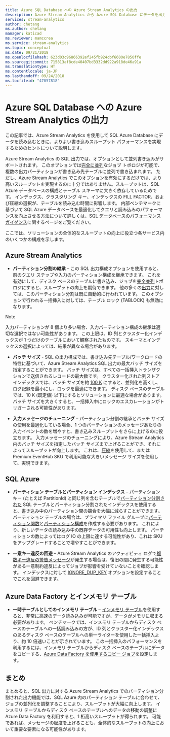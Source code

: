 ```yaml
---
title: Azure SQL Database への Azure Stream Analytics の出力
description: Azure Stream Analytics から Azure SQL Database にデータを出力し、より高い書き込みスループット レートを実現する方法について説明します。
services: stream-analytics
author: chetang
ms.author: chetang
manager: katicad
ms.reviewer: mamccrea
ms.service: stream-analytics
ms.topic: conceptual
ms.date: 09/21/2018
ms.openlocfilehash: 623d03c96866392ef245fb924cbf6600e7850ffe
ms.sourcegitcommit: 715813af8cde40407bd3332dd922a918de46a91a
ms.translationtype: HT
ms.contentlocale: ja-JP
ms.lasthandoff: 09/24/2018
ms.locfileid: "47057818"
---
```

# <a name="azure-stream-analytics-output-to-azure-sql-database"></a>Azure SQL Database への Azure Stream Analytics の出力

この記事では、Azure Stream Analytics を使用して SQL Azure Database にデータを読み込むときに、よりよい書き込みスループット パフォーマンスを実現するためのヒントについて説明します。

Azure Stream Analytics の SQL 出力では、オプションとして並列書き込みがサポートされます。 このオプションでは[完全に並列](https://docs.microsoft.com/azure/stream-analytics/stream-analytics-parallelization#embarrassingly-parallel-jobs)なジョブ トポロジが可能で、複数の出力パーティションが書き込み先テーブルに並列で書き込まれます。 ただし、Azure Stream Analytics でこのオプションを有効にするだけでは、より高いスループットを実現するのに十分ではありません。スループットは、SQL Azure データベースの構成とテーブル スキーマに大きく依存しているためです。 インデックス、クラスタリング キー、インデックスの FILL FACTOR、および圧縮の選択が、テーブルを読み込む時間に影響します。 内部ベンチマークに基づいて SQL Azure データベースを最適化してクエリと読み込みのパフォーマンスを向上させる方法について詳しくは、[SQL データベースのパフォーマンス ガイダンス](https://docs.microsoft.com/azure/sql-database/sql-database-performance-guidance)に関するページをご覧ください。

ここでは、ソリューションの全体的なスループットの向上に役立つ各サービス内のいくつかの構成を示します。

## <a name="azure-stream-analytics"></a>Azure Stream Analytics

- **パーティション分割の継承** – この SQL 出力構成オプションを使用すると、前のクエリ ステップや入力のパーティション構成を継承できます。 これを有効にして、ディスク ベースのテーブルに書き込み、ジョブを[完全並列](https://docs.microsoft.com/azure/stream-analytics/stream-analytics-parallelization#embarrassingly-parallel-jobs)トポロジにすると、スループットの向上を期待できます。 他の多くの[出力](https://docs.microsoft.com/azure/stream-analytics/stream-analytics-parallelization#partitions-in-sources-and-sinks)に対しては、このパーティション分割は既に自動的に行われています。 このオプションで行われる一括挿入に対しては、テーブル ロック (TABLOCK) も無効になります。

> [!NOTE] 
> 入力パーティションが 8 個より多い場合、入力パーティション構成の継承は適切な選択ではない可能性があります。 この上限は、ID 列とクラスター化インデックスが 1 つだけのテーブルにおいて観察されたものです。 スキーマとインデックスの選択によっては、結果が異なる場合があります。

- **バッチ サイズ** - SQL の出力構成では、書き込み先テーブル/ワークロードの特性に基づいて、Azure Stream Analytics SQL 出力の最大バッチ サイズを指定することができます。 バッチ サイズは、すべての一括挿入トランザクションで送信されるレコードの最大数です。 クラスター化された列ストア インデックスでは、バッチ サイズを約 [100 K](https://docs.microsoft.com/sql/relational-databases/indexes/columnstore-indexes-data-loading-guidance) にすると、並列化を高くし、ログ記録を最小にし、ロックを最適にできます。 ディスク ベースのテーブルでは、10 K (既定値) 以下にするとソリューションに最適な場合があります。バッチ サイズを大きくすると、一括挿入中にロックのエスカレーションがトリガーされる可能性があります。

- **入力メッセージのチューニング** – パーティション分割の継承とバッチ サイズの使用を最適化している場合、1 つのパーティションのメッセージあたりの入力イベントの数を増やすと、書き込みスループットをさらに上げるのに役立ちます。 入力メッセージのチューニングにより、Azure Stream Analytics 内のバッチ サイズを指定したバッチ サイズまで上げることができ、それによってスループットが向上します。 これは、[圧縮](https://docs.microsoft.com/azure/stream-analytics/stream-analytics-define-inputs)を使用して、または Premium EventHub SKU で利用可能な大きいメッセージ サイズを使用して、実現できます。

## <a name="sql-azure"></a>SQL Azure

- **パーティション テーブルとパーティション インデックス** – パーティション キー (たとえば PartitionId) と同じ列を含むテーブルで[パーティション分割された](https://docs.microsoft.com/sql/relational-databases/partitions/partitioned-tables-and-indexes?view=sql-server-2017) SQL テーブルとパーティション分割されたインデックスを使用すると、書き込み中のパーティション間の競合を大幅に減らすことができます。 パーティション テーブルの場合は、プライマリ ファイル グループに[パーティション関数](https://docs.microsoft.com/sql/t-sql/statements/create-partition-function-transact-sql?view=sql-server-2017)と[パーティション構成](https://docs.microsoft.com/sql/t-sql/statements/create-partition-scheme-transact-sql?view=sql-server-2017)を作成する必要があります。 これにより、新しいデータの読み込み中の既存データの可用性も向上します。 パーティションの数によってはログ IO の上限に達する可能性があり、これは SKU をアップグレードすることで増やすことができます。

- **一意キー違反の回避** – Azure Stream Analytics のアクティビティ ログで[複数キー違反の警告メッセージ](https://docs.microsoft.com/azure/stream-analytics/stream-analytics-common-troubleshooting-issues#handle-duplicate-records-in-azure-sql-database-output)が発生する場合は、復旧の間に発生する可能性がある一意制約違反によってジョブが影響を受けていないことを確認します。 インデックスに対して [IGNORE\_DUP\_KEY](https://docs.microsoft.com/azure/stream-analytics/stream-analytics-common-troubleshooting-issues#handle-duplicate-records-in-azure-sql-database-output) オプションを設定することでこれを回避できます。

## <a name="azure-data-factory-and-in-memory-tables"></a>Azure Data Factory とインメモリ テーブル

- **一時テーブルとしてのインメモリ テーブル** – [インメモリ テーブル](https://docs.microsoft.com/sql/relational-databases/in-memory-oltp/in-memory-oltp-in-memory-optimization)を使用すると、非常に高速のデータ読み込みが可能ですが、データがメモリに収まる必要があります。 ベンチマークでは、インメモリ テーブルからディスク ベースのテーブルへの一括読み込みの方が、ID 列とクラスター化インデックスのあるディスク ベースのテーブルへの単一ライターを使用した一括挿入より、約 10 倍速いことが示されています。 この一括挿入のパフォーマンスを利用するには、インメモリ テーブルからディスク ベースのテーブルにデータをコピーする、[Azure Data Factory を使用するコピー ジョブ](https://docs.microsoft.com/azure/data-factory/connector-azure-sql-database)を設定します。

## <a name="summary"></a>まとめ

まとめると、SQL 出力に対する Azure Stream Analytics でのパーティション分割された出力機能では、SQL Azure 内のパーティション テーブルに合わせて、ジョブの並列化を調整することにより、スループットが大幅に向上します。 インメモリ テーブルからディスク ベースのテーブルへのデータの移動の調整に Azure Data Factory を利用すると、1 桁高いスループットが得られます。 可能であれば、メッセージの密度を上げることも、全体的なスループットの向上において重要な要素になる可能性があります。
